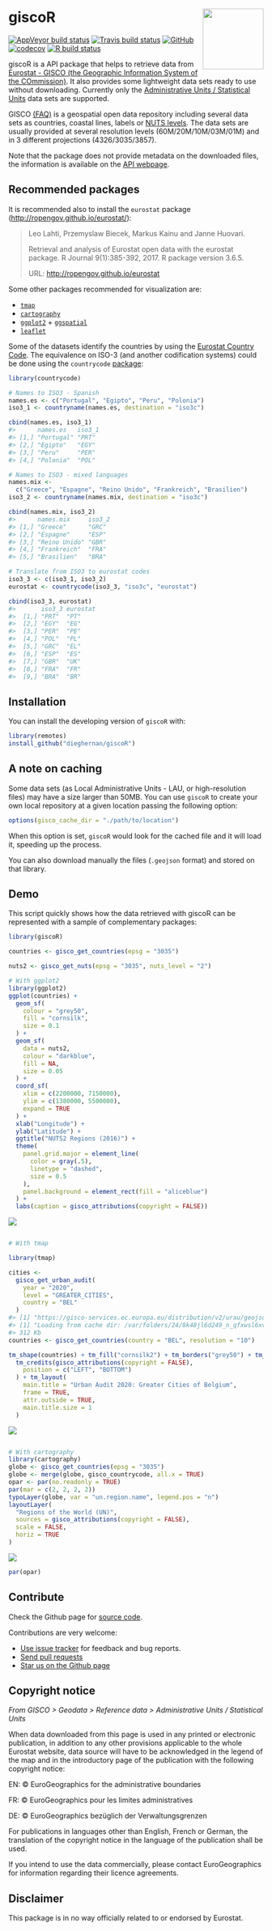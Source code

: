 
<!-- README.md is generated from README.Rmd. Please edit that file -->

# giscoR <img src="man/figures/logo.png" align="right" width="120" />

<!-- badges: start -->

[![AppVeyor build
status](https://ci.appveyor.com/api/projects/status/github/dieghernan/giscoR?branch=master&svg=true)](https://ci.appveyor.com/project/dieghernan/giscoR)
[![Travis build
status](https://travis-ci.com/dieghernan/giscoR.svg?branch=master)](https://travis-ci.com/dieghernan/giscoR)
[![GitHub](https://img.shields.io/github/license/dieghernan/giscoR?color=blue)](https://github.com/dieghernan/giscoR/blob/master/LICENSE)
[![codecov](https://codecov.io/gh/dieghernan/giscoR/branch/master/graph/badge.svg)](https://codecov.io/gh/dieghernan/giscoR)
[![R build
status](https://github.com/dieghernan/giscoR/workflows/R-CMD-check/badge.svg)](https://github.com/dieghernan/giscoR/actions)
<!-- badges: end -->

giscoR is a API package that helps to retrieve data from [Eurostat -
GISCO (the Geographic Information System of the
COmmission)](https://ec.europa.eu/eurostat/web/gisco). It also provides
some lightweight data sets ready to use without downloading. Currently
only the [Administrative Units / Statistical
Units](https://ec.europa.eu/eurostat/web/gisco/geodata/reference-data/administrative-units-statistical-units)
data sets are supported.

GISCO [(FAQ)](https://ec.europa.eu/eurostat/web/gisco/faq) is a
geospatial open data repository including several data sets as
countries, coastal lines, labels or [NUTS
levels](https://ec.europa.eu/eurostat/web/regions-and-cities/overview).
The data sets are usually provided at several resolution levels
(60M/20M/10M/03M/01M) and in 3 different projections (4326/3035/3857).

Note that the package does not provide metadata on the downloaded files,
the information is available on the [API
webpage](https://gisco-services.ec.europa.eu/distribution/v2/).

## Recommended packages

It is recommended also to install the `eurostat` package
(<http://ropengov.github.io/eurostat/>):

> Leo Lahti, Przemyslaw Biecek, Markus Kainu and Janne Huovari.
> 
> Retrieval and analysis of Eurostat open data with the eurostat
> package. R Journal 9(1):385-392, 2017. R package version 3.6.5.
> 
> URL: <http://ropengov.github.io/eurostat>

Some other packages recommended for visualization are:

  - [`tmap`](https://mtennekes.github.io/tmap)  
  - [`cartography`](http://riatelab.github.io/cartography/docs/)
  - [`ggplot2`](https://github.com/tidyverse/ggplot2) +
    [`ggspatial`](https://github.com/paleolimbot/ggspatial)
  - [`leaflet`](https://rstudio.github.io/leaflet/)

Some of the datasets identify the countries by using the [Eurostat
Country
Code](https://ec.europa.eu/eurostat/statistics-explained/index.php/Glossary:Country_codes).
The equivalence on ISO-3 (and another codification systems) could be
done using the `countrycode`
[package](https://vincentarelbundock.github.io/countrycode):

``` r
library(countrycode)

# Names to ISO3 - Spanish
names.es <- c("Portugal", "Egipto", "Peru", "Polonia")
iso3_1 <- countryname(names.es, destination = "iso3c")

cbind(names.es, iso3_1)
#>      names.es   iso3_1
#> [1,] "Portugal" "PRT" 
#> [2,] "Egipto"   "EGY" 
#> [3,] "Peru"     "PER" 
#> [4,] "Polonia"  "POL"

# Names to ISO3 - mixed languages
names.mix <-
  c("Greece", "Espagne", "Reino Unido", "Frankreich", "Brasilien")
iso3_2 <- countryname(names.mix, destination = "iso3c")

cbind(names.mix, iso3_2)
#>      names.mix     iso3_2
#> [1,] "Greece"      "GRC" 
#> [2,] "Espagne"     "ESP" 
#> [3,] "Reino Unido" "GBR" 
#> [4,] "Frankreich"  "FRA" 
#> [5,] "Brasilien"   "BRA"

# Translate from ISO3 to eurostat codes
iso3_3 <- c(iso3_1, iso3_2)
eurostat <- countrycode(iso3_3, "iso3c", "eurostat")

cbind(iso3_3, eurostat)
#>       iso3_3 eurostat
#>  [1,] "PRT"  "PT"    
#>  [2,] "EGY"  "EG"    
#>  [3,] "PER"  "PE"    
#>  [4,] "POL"  "PL"    
#>  [5,] "GRC"  "EL"    
#>  [6,] "ESP"  "ES"    
#>  [7,] "GBR"  "UK"    
#>  [8,] "FRA"  "FR"    
#>  [9,] "BRA"  "BR"
```

## Installation

You can install the developing version of `giscoR` with:

``` r
library(remotes)
install_github("dieghernan/giscoR")
```

## A note on caching

Some data sets (as Local Administrative Units - LAU, or high-resolution
files) may have a size larger than 50MB. You can use `giscoR` to create
your own local repository at a given location passing the following
option:

``` r
options(gisco_cache_dir = "./path/to/location")
```

When this option is set, `giscoR` would look for the cached file and it
will load it, speeding up the process.

You can also download manually the files (`.geojson` format) and stored
on that library.

## Demo

This script quickly shows how the data retrieved with giscoR can be
represented with a sample of complementary packages:

``` r
library(giscoR)

countries <- gisco_get_countries(epsg = "3035")

nuts2 <- gisco_get_nuts(epsg = "3035", nuts_level = "2")

# With ggplot2
library(ggplot2)
ggplot(countries) +
  geom_sf(
    colour = "grey50",
    fill = "cornsilk",
    size = 0.1
  ) +
  geom_sf(
    data = nuts2,
    colour = "darkblue",
    fill = NA,
    size = 0.05
  ) +
  coord_sf(
    xlim = c(2200000, 7150000),
    ylim = c(1380000, 5500000),
    expand = TRUE
  ) +
  xlab("Longitude") +
  ylab("Latitude") +
  ggtitle("NUTS2 Regions (2016)") +
  theme(
    panel.grid.major = element_line(
      color = gray(.5),
      linetype = "dashed",
      size = 0.5
    ),
    panel.background = element_rect(fill = "aliceblue")
  ) +
  labs(caption = gisco_attributions(copyright = FALSE))
```

![](man/figures/README-example-1.png)<!-- -->

``` r

# With tmap

library(tmap)

cities <-
  gisco_get_urban_audit(
    year = "2020",
    level = "GREATER_CITIES",
    country = "BEL"
  )
#> [1] "https://gisco-services.ec.europa.eu/distribution/v2/urau/geojson/URAU_RG_100K_2020_4326_GREATER_CITIES.geojson"
#> [1] "Loading from cache dir: /var/folders/24/8k48jl6d249_n_qfxwsl6xvm0000gn/T//Rtmpq77tXR/gisco"
#> 312 Kb
countries <- gisco_get_countries(country = "BEL", resolution = "10")

tm_shape(countries) + tm_fill("cornsilk2") + tm_borders("grey50") + tm_shape(cities) + tm_fill("purple4") +
  tm_credits(gisco_attributions(copyright = FALSE),
    position = c("LEFT", "BOTTOM")
  ) + tm_layout(
    main.title = "Urban Audit 2020: Greater Cities of Belgium",
    frame = TRUE,
    attr.outside = TRUE,
    main.title.size = 1
  )
```

![](man/figures/README-example-2.png)<!-- -->

``` r

# With cartography
library(cartography)
globe <- gisco_get_countries(epsg = "3035")
globe <- merge(globe, gisco_countrycode, all.x = TRUE)
opar <- par(no.readonly = TRUE)
par(mar = c(2, 2, 2, 2))
typoLayer(globe, var = "un.region.name", legend.pos = "n")
layoutLayer(
  "Regions of the World (UN)",
  sources = gisco_attributions(copyright = FALSE),
  scale = FALSE,
  horiz = TRUE
)
```

![](man/figures/README-example-3.png)<!-- -->

``` r
par(opar)
```

## Contribute

Check the Github page for [source
code](https://github.com/dieghernan/giscoR/).

Contributions are very welcome:

  - [Use issue tracker](https://github.com/dieghernan/giscoR/issues) for
    feedback and bug reports.
  - [Send pull requests](https://github.com/dieghernan/giscoR/)
  - [Star us on the Github page](https://github.com/dieghernan/giscoR)

## Copyright notice

*From GISCO \> Geodata \> Reference data \> Administrative Units /
Statistical Units*

When data downloaded from this page is used in any printed or electronic
publication, in addition to any other provisions applicable to the whole
Eurostat website, data source will have to be acknowledged in the legend
of the map and in the introductory page of the publication with the
following copyright notice:

EN: © EuroGeographics for the administrative boundaries

FR: © EuroGeographics pour les limites administratives

DE: © EuroGeographics bezüglich der Verwaltungsgrenzen

For publications in languages other than English, French or German, the
translation of the copyright notice in the language of the publication
shall be used.

If you intend to use the data commercially, please contact
EuroGeographics for information regarding their licence agreements.

## Disclaimer

This package is in no way officially related to or endorsed by Eurostat.
